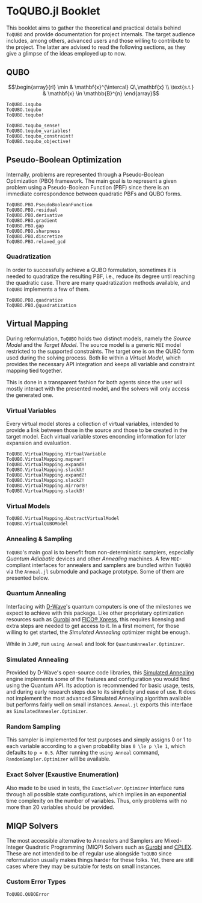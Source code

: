 # ToQUBO.jl Booklet
This booklet aims to gather the theoretical and practical details behind `ToQUBO` and provide documentation for project internals. The target audience includes, among others, advanced users and those willing to contribute to the project. The latter are advised to read the following sections, as they give a glimpse of the ideas employed up to now.

## QUBO
```math
\begin{array}{rl}
   \min        & \mathbf{x}^{\intercal} Q\,\mathbf{x} \\
   \text{s.t.} & \mathbf{x} \in \mathbb{B}^{n}
\end{array}
```

```@docs
ToQUBO.isqubo
ToQUBO.toqubo
ToQUBO.toqubo!
```

```@docs
ToQUBO.toqubo_sense!
ToQUBO.toqubo_variables!
ToQUBO.toqubo_constraint!
ToQUBO.toqubo_objective!
```

## Pseudo-Boolean Optimization
Internally, problems are represented through a Pseudo-Boolean Optimization (PBO) framework. The main goal is to represent a given problem using a Pseudo-Boolean Function (PBF) since there is an immediate correspondence between quadratic PBFs and QUBO forms.

```@docs
ToQUBO.PBO.PseudoBooleanFunction
ToQUBO.PBO.residual
ToQUBO.PBO.derivative
ToQUBO.PBO.gradient
ToQUBO.PBO.gap
ToQUBO.PBO.sharpness
ToQUBO.PBO.discretize
ToQUBO.PBO.relaxed_gcd
```

### Quadratization
In order to successfully achieve a QUBO formulation, sometimes it is needed to quadratize the resulting PBF, i.e., reduce its degree until reaching the quadratic case. There are many quadratization methods available, and `ToQUBO` implements a few of them.

```@docs
ToQUBO.PBO.quadratize
ToQUBO.PBO.@quadratization
```

## Virtual Mapping
During reformulation, `ToQUBO` holds two distinct models, namely the *Source Model* and the *Target Model*. The source model is a generic `MOI` model restricted to the supported constraints. The target one is on the QUBO form used during the solving process. Both lie within a *Virtual Model*, which provides the necessary API integration and keeps all variable and constraint mapping tied together.

This is done in a transparent fashion for both agents since the user will mostly interact with the presented model, and the solvers will only access the generated one.

### Virtual Variables
Every virtual model stores a collection of virtual variables, intended to provide a link between those in the source and those to be created in the target model. Each virtual variable stores enconding information for later expansion and evaluation.

```@docs
ToQUBO.VirtualMapping.VirtualVariable
ToQUBO.VirtualMapping.mapvar!
ToQUBO.VirtualMapping.expandℝ!
ToQUBO.VirtualMapping.slackℝ!
ToQUBO.VirtualMapping.expandℤ!
ToQUBO.VirtualMapping.slackℤ!
ToQUBO.VirtualMapping.mirror𝔹!
ToQUBO.VirtualMapping.slack𝔹!
```

### Virtual Models
```@docs
ToQUBO.VirtualMapping.AbstractVirtualModel
ToQUBO.VirtualQUBOModel
```

### Annealing & Sampling
`ToQUBO`'s main goal is to benefit from non-deterministic samplers, especially *Quantum Adiabatic* devices and other *Annealing* machines. A few `MOI`-compliant interfaces for annealers and samplers are bundled within `ToQUBO` via the `Anneal.jl` submodule and package prototype. Some of them are presented below.

### Quantum Annealing
Interfacing with [D-Wave](https://www.dwavesys.com/)'s quantum computers is one of the milestones we expect to achieve with this package. Like other proprietary optimization resources such as [Gurobi](https://gurobi.com) and [FICO® Xpress](https://www.fico.com/en/products/fico-xpress-solver), this requires licensing and extra steps are needed to get access to it. In a first moment, for those willing to get started, the *Simulated Annealing* optimizer might be enough.

While in `JuMP`, run `using Anneal` and look for `QuantumAnnealer.Optimizer`.

### Simulated Annealing
Provided by D-Wave's open-source code libraries, this [Simulated Annealing](https://en.wikipedia.org/wiki/Simulated_annealing) engine implements some of the features and configuration you would find using the Quantum API. Its adoption is recommended for basic usage, tests, and during early research steps due to its simplicity and ease of use. It does not implement the most advanced Simulated Annealing algorithm available but performs fairly well on small instances. `Anneal.jl` exports this interface as `SimulatedAnnealer.Optimizer`.

### Random Sampling
This sampler is implemented for test purposes and simply assigns 0 or 1 to each variable according to a given probability bias ``0 \le p \le 1``, which defaults to ``p = 0.5``. After running the `using Anneal` command, `RandomSampler.Optimizer` will be available.

### Exact Solver (Exaustive Enumeration)
Also made to be used in tests, the `ExactSolver.Optimizer` interface runs through all possible state configurations, which implies in an exponential time complexity on the number of variables. Thus, only problems with no more than 20 variables should be provided.

## MIQP Solvers
The most accessible alternative to Annealers and Samplers are Mixed-Integer Quadratic Programming (MIQP) Solvers such as [Gurobi](https://github.com/jump-dev/Gurobi.jl) and [CPLEX](https://github.com/jump-dev/CPLEX.jl). These are not intended to be of regular use alongside `ToQUBO` since reformulation usually makes things harder for these folks. Yet, there are still cases where they may be suitable for tests on small instances.

### Custom Error Types
```@docs
ToQUBO.QUBOError
```